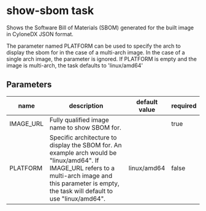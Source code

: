 # show-sbom task

Shows the Software Bill of Materials (SBOM) generated for the built image in CyloneDX JSON format.

The parameter named PLATFORM can be used to specify the arch to display the sbom for in the case of a multi-arch image. 
In the case of a single arch image, the parameter is ignored. 
If PLATFORM is empty and the image is multi-arch, the task defaults to 'linux/amd64'

## Parameters
| name      | description                                                                                                                                                                                               | default value | required  |
|-----------|-----------------------------------------------------------------------------------------------------------------------------------------------------------------------------------------------------------|---------------|-----------|
| IMAGE_URL | Fully qualified image name to show SBOM for.                                                                                                                                                              |               | true      |
| PLATFORM  | Specific architecture to display the SBOM for. An example arch would be "linux/amd64". If IMAGE_URL refers to a multi-arch image and this parameter is empty, the task will default to use "linux/amd64". | linux/amd64   | false     |

